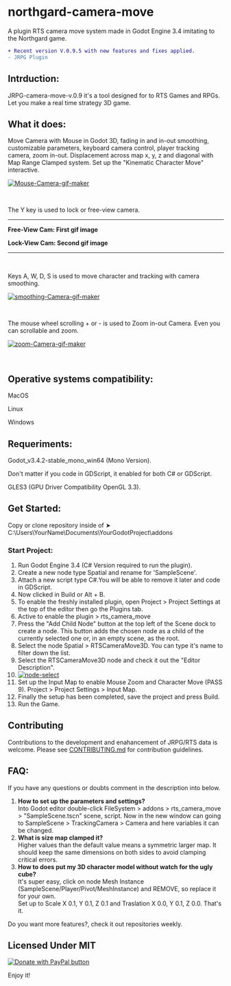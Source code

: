 # northgard-camera-move

A plugin RTS camera move system made in Godot Engine 3.4 imitating to the Northgard game.
<br>
```diff
+ Recent version V.0.9.5 with new features and fixes applied.
- JRPG Plugin 
```

<h2>Intrduction:</h2>

JRPG-camera-move-v.0.9 it's a tool designed for to RTS Games and RPGs. Let you make a real time strategy 3D game.

<h2>What it does:</h2>
<p>
 Move Camera with Mouse in Godot 3D, fading in and in-out smoothing, customizable parameters, keyboard camera control, player tracking camera, zoom in-out. Displacement across map x, y, z and diagonal with Map Range Clamped system. Set up the "Kinematic Character Move" interactive.
</p>
<p>
 <a href='https://postimages.org/' target='_blank'><img src='https://i.postimg.cc/FH3t3XPv/Mouse-Camera-gif-maker.gif' border='0' alt='Mouse-Camera-gif-maker'/></a>
</p>
<br>
<p>
 The Y key is used to lock or free-view camera.
 
 --------------------------------------
 
 <b>Free-View Cam: First gif image
  
  Lock-View Cam: Second gif image</b>
 
  --------------------------------------
 
</p>
<br>
<p>
 Keys A, W, D, S is used to move character and tracking with camera smoothing.
</p>
<p>
 <a href='https://postimages.org/' target='_blank'><img src='https://i.postimg.cc/kMzXvfgJ/smoothing-Camera-gif-maker.gif' border='0' alt='smoothing-Camera-gif-maker'/></a>
</p>
<br>
<p>
 The mouse wheel scrolling + or - is used to Zoom in-out Camera. Even you can scrollable and zoom.
</p>
<p>
 <a href='https://postimages.org/' target='_blank'><img src='https://i.postimg.cc/d33Rcv7T/zoom-Camera-gif-maker.gif' border='0' alt='zoom-Camera-gif-maker'/></a>
</p>
<br>
<h2>Operative systems compatibility:</h2>

MacOS

Linux

Windows

<h2>Requeriments:</h2>

Godot_v3.4.2-stable_mono_win64 (Mono Version).

Don't matter if you code in GDScript, it enabled for both C# or GDScript.

GLES3 (GPU Driver Compatibility OpenGL 3.3).

<h2>Get Started:</h2>

Copy or clone repository inside of ➤ C:\Users\YourName\Documents\YourGodotProject\addons

<h3>Start Project:</h2>

1. Run Godot Engine 3.4 (C# Version required to run the plugin).
2. Create a new node type Spatial and rename for 'SampleScene'.
3. Attach a new script type C#.You will be able to remove it later and code in GDScript.
4. Now clicked in Build or Alt + B.
5. To enable the freshly installed plugin, open Project > Project Settings at the top of the editor then go the Plugins tab.
6. Active to enable the plugin > rts_camera_move
7. Press the "Add Child Node" button at the top left of the Scene dock to create a node. This button adds the chosen node as a child of the currently selected one or, in an empty scene, as the root.
8. Select the node Spatial > RTSCameraMove3D. You can type it's name to filter down the list.
9. Select the RTSCameraMove3D node and check it out the "Editor Description".
10. <a href='https://postimages.org/' target='_blank'><img src='https://i.postimg.cc/gJv4CdSs/node-select.png' border='0' alt='node-select'/></a>
11. Set up the Input Map to enable Mouse Zoom and Character Move (PASS 9). Project > Project Settings > Input Map.
12. Finally the setup has been completed, save the project and press Build.
13. Run the Game.

<h2>Contributing</h2>
Contributions to the development and enahancement of JRPG/RTS data is welcome. Please see <a href="https://github.com/dibertz/northgard-camera-move-plugin-for-godot/blob/main/CONTRIBUTING.md">CONTRIBUTING.md</a> for contribution guidelines.

<h2>FAQ:</h2>

If you have any questions or doubts comment in the description into below.

1. <b>How to set up the parameters and settings?</b>
<br>Into Godot editor double-click FileSystem > addons > rts_camera_move > "SampleScene.tscn" scene, script. Now in the new window can going to SampleScene > TrackingCamera > Camera and here variables it can be changed.
2. <b>What is size map clamped it?</b>
<br>Higher values than the default value means a symmetric larger map. It should keep the same dimensions on both sides to avoid clamping critical errors.
3. <b>How to does put my 3D character model without watch for the ugly cube?</b>
<br>It's super easy, click on node Mesh Instance (SampleScene/Player/Pivot/MeshInstance) and REMOVE, so replace it for your own. 
<br>Set up to Scale X 0.1, Y 0.1, Z 0.1 and Traslation X 0.0, Y 0.1, Z 0.0. That's it.

Do you want more features?, check it out repositories weekly.

<h2>Licensed Under MIT</h2>

<a href='https://www.paypal.com/donate/?hosted_button_id=EWDLXT7WUVYZ2' target='_blank'><img src='https://www.paypalobjects.com/en_US/i/btn/btn_donateCC_LG.gif' border='0' alt='Donate with PayPal button'/></a>


Enjoy it!

